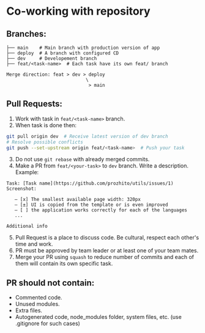 # Co-working with repository

## Branches:
```
├── main    # Main branch with production version of app
├── deploy  # A branch with configured CD
├── dev     # Developement branch
├── feat/<task-name>  # Each task have its own feat/ branch

Merge direction: feat > dev > deploy
                             \
                              > main
```
## Pull Requests:
1. Work with task in `feat/<task-name>` branch.
2. When task is done then:
```sh
git pull origin dev  # Receive latest version of dev branch
# Resolve possible conflicts
git push --set-upstream origin feat/<task-name>  # Push your task
```
3. Do not use `git rebase` with already merged commits.
4. Make a PR from `feat/<your-task>` to `dev` branch. Write a description. Example:
```
Task: [Task name](https://github.com/prozhito/utils/issues/1)
Screenshot:

   – [x] The smallest available page width: 320px
   – [±] UI is copied from the template or is even improved
   – [ ] the application works correctly for each of the languages
   ...

Additional info
```
5. Pull Request is a place to discuss code. Be cultural, respect each other's time and work.
6. PR must be approved by team leader or at least one of your team mates.
7. Merge your PR using `squash` to reduce number of commits and each of them will contain its own specific task.

## PR should not contain:
- Commented code.
- Unused modules.
- Extra files.
- Autogenerated code, node_modules folder, system files, etc. (use .gitignore for such cases)

